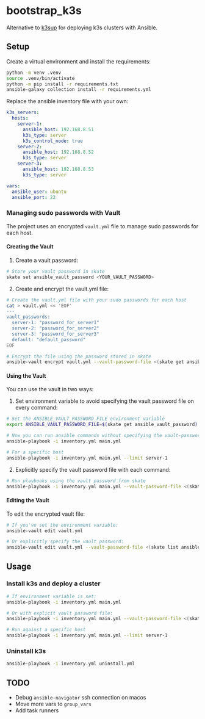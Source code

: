 # bootstrap_k3s

Alternative to [k3sup](https://github.com/alexellis/k3sup) for deploying k3s clusters with Ansible.

## Setup

Create a virtual environment and install the requirements:

```bash
python -m venv .venv
source .venv/bin/activate
python -m pip install -r requirements.txt
ansible-galaxy collection install -r requirements.yml
```

Replace the ansible inventory file with your own:

```yaml
k3s_servers:
  hosts:
    server-1:
      ansible_host: 192.168.8.51
      k3s_type: server
      k3s_control_node: true
    server-2:
      ansible_host: 192.168.8.52
      k3s_type: server
    server-3:
      ansible_host: 192.168.8.53
      k3s_type: server

vars:
  ansible_user: ubuntu
  ansible_port: 22
```

### Managing sudo passwords with Vault

The project uses an encrypted `vault.yml` file to manage sudo passwords for each host.

#### Creating the Vault

1. Create a vault password:

```bash
# Store your vault password in skate
skate set ansible_vault_password <YOUR_VAULT_PASSWORD>
```

2. Create and encrypt the vault.yml file:

```bash
# Create the vault.yml file with your sudo passwords for each host
cat > vault.yml << 'EOF'
---
vault_passwords:
  server-1: "password_for_server1"
  server-2: "password_for_server2"
  server-3: "password_for_server3"
  default: "default_password"
EOF

# Encrypt the file using the password stored in skate
ansible-vault encrypt vault.yml --vault-password-file <(skate get ansible_vault_password)
```

#### Using the Vault

You can use the vault in two ways:

1. Set environment variable to avoid specifying the vault password file on every command:

```bash
# Set the ANSIBLE_VAULT_PASSWORD_FILE environment variable
export ANSIBLE_VAULT_PASSWORD_FILE=$(skate get ansible_vault_password)

# Now you can run ansible commands without specifying the vault-password-file flag
ansible-playbook -i inventory.yml main.yml

# For a specific host
ansible-playbook -i inventory.yml main.yml --limit server-1
```

2. Explicitly specify the vault password file with each command:

```bash
# Run playbooks using the vault password from skate
ansible-playbook -i inventory.yml main.yml --vault-password-file <(skate list ansible_vault_password -v)
```

#### Editing the Vault

To edit the encrypted vault file:

```bash
# If you've set the environment variable:
ansible-vault edit vault.yml

# Or explicitly specify the vault password:
ansible-vault edit vault.yml --vault-password-file <(skate list ansible_vault_password -v)
```

## Usage

### Install k3s and deploy a cluster

```bash
# If environment variable is set:
ansible-playbook -i inventory.yml main.yml

# Or with explicit vault password file:
ansible-playbook -i inventory.yml main.yml --vault-password-file <(skate list ansible_vault_password -v)

# Run against a specific host
ansible-playbook -i inventory.yml main.yml --limit server-1
```

### Uninstall k3s

```bash
ansible-playbook -i inventory.yml uninstall.yml
```

## TODO

* Debug `ansible-navigator` ssh connection on macos
* Move more vars to `group_vars`
* Add task runners

